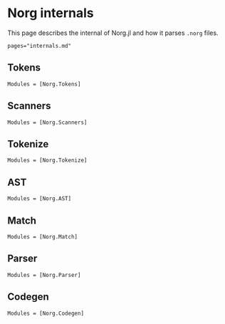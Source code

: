 # Norg internals

This page describes the internal of Norg.jl and how it parses `.norg` files.

```@contents
pages="internals.md"
```

## Tokens

```@autodocs
Modules = [Norg.Tokens]
```

## Scanners

```@autodocs
Modules = [Norg.Scanners]
```

## Tokenize

```@autodocs
Modules = [Norg.Tokenize]
```

## AST
  
```@autodocs
Modules = [Norg.AST]
```

## Match
  
```@autodocs
Modules = [Norg.Match]
```

## Parser
  
```@autodocs
Modules = [Norg.Parser]
```

## Codegen
  
```@autodocs
Modules = [Norg.Codegen]
```


